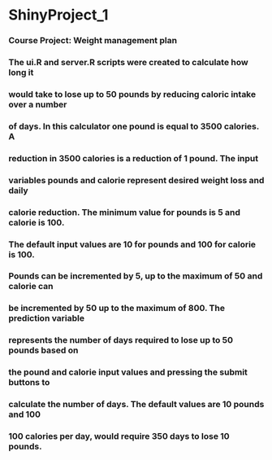 # ShinyProject_1
### Course Project: Weight management plan
### The ui.R and server.R scripts were created to calculate how long it
### would take to lose up to 50 pounds by reducing caloric intake over a number
### of days.  In this calculator one pound is equal to 3500 calories.  A 
### reduction in 3500 calories is a reduction of 1 pound. The input     
### variables pounds and calorie represent desired weight loss and daily
### calorie reduction. The minimum value for pounds is 5 and calorie is 100.
### The default input values are 10 for pounds and 100 for calorie is 100. 
### Pounds can be incremented by 5, up to the maximum of 50 and calorie can
### be incremented by 50 up to the maximum of 800.  The prediction variable
### represents the number of days required to lose up to 50 pounds based on
### the pound and calorie input values and pressing the submit buttons to
### calculate the number of days.  The default values are 10 pounds and 100 
### 100 calories per day, would require 350 days to lose 10 pounds.
